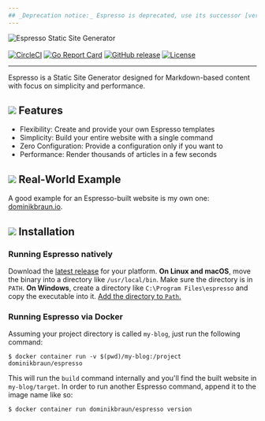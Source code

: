 ```yaml
---
## _Deprecation notice:_ Espresso is deprecated, use its successor [verless](https://github.com/verless/verless) instead.
---
```


![Espresso Static Site Generator](https://sternentstehung.de/espresso-ssg-logo.png)
<br /><br />
[![CircleCI](https://circleci.com/gh/dominikbraun/espresso.svg?style=shield)](https://circleci.com/gh/dominikbraun/espresso)
[![Go Report Card](https://goreportcard.com/badge/github.com/dominikbraun/espresso)](https://goreportcard.com/report/github.com/dominikbraun/espresso)
[![GitHub release](https://img.shields.io/github/v/release/dominikbraun/espresso?include_prereleases&sort=semver)](https://github.com/dominikbraun/espresso/releases)
[![License](https://img.shields.io/github/license/dominikbraun/espresso)](https://github.com/dominikbraun/espresso/blob/master/LICENSE)

---

Espresso is a Static Site Generator designed for Markdown-based content with focus on simplicity and performance.

## <img src="https://sternentstehung.de/espresso-ssg-dot.png"> Features

* Flexibility: Create and provide your own Espresso templates
* Simplicity: Build your entire website with a single command
* Zero Configuration: Provide a configuration only if you want to
* Performance: Render thousands of articles in a few seconds

## <img src="https://sternentstehung.de/espresso-ssg-dot.png"> Real-World Example

A good example for an Espresso-built website is my own one: [dominikbraun.io](https://dominikbraun.io).

## <img src="https://sternentstehung.de/espresso-ssg-dot.png"> Installation

### Running Espresso natively

Download the [latest release](https://github.com/dominikbraun/espresso/releases) for your platform. **On Linux and macOS**,
move the binary into a directory like `/usr/local/bin`. Make sure the directory is in `PATH`. **On Windows**, create a
directory like `C:\Program Files\espresso` and copy the executable into it. [Add the directory to `Path`.](https://www.computerhope.com/issues/ch000549.htm)

### Running Espresso via Docker

Assuming your project directory is called `my-blog`, just run the following command:

```shell script
$ docker container run -v $(pwd)/my-blog:/project dominikbraun/espresso
```

This will run the `build` command internally and you'll find the built website in `my-blog/target`. In order to run
another Espresso command, append it to the image name like so:

```shell script
$ docker container run dominikbraun/espresso version
```
